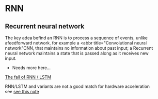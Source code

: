 # RNN
## Recurrent neural network

The key adea befind an RNN is to process a sequence of events, unlike afeedforward network, for example a <abbr title="Convolutional neural network"CNN</abbr>, that maintains no information about past input;  a Recurrent neural network maintains a state that is passed along as it receives new input.

* Needs more here...


[The fall of RNN / LSTM](https://towardsdatascience.com/the-fall-of-rnn-lstm-2d1594c74ce0)


RNN/LSTM and variants are not a good match for hardware acceleration see [see this note](https://medium.com/@culurciello/computation-and-memory-bandwidth-in-deep-neural-networks-16cbac63ebd5)
